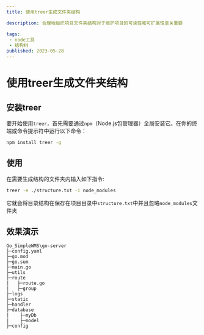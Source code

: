 ```yaml
---
title: 使用treer生成文件夹结构

description: 合理地组织项目文件夹结构对于维护项目的可读性和可扩展性至关重要

tags:
 - node工具
 - 结构树
published: 2023-05-28
---
```


# 使用treer生成文件夹结构

## 安装treer

要开始使用`treer`，首先需要通过`npm`（Node.js包管理器）全局安装它。在你的终端或命令提示符中运行以下命令：

```bash
npm install treer -g
```

## 使用

在需要生成结构的文件夹内输入如下指令:

```bash
treer -e ./structure.txt -i node_modules
```

它就会将目录结构在保存在项目目录中`structure.txt`中并且忽略`node_modules`文件夹

## 效果演示

```
Go_SimpleWMS\go-server
├─config.yaml 				
├─go.mod
├─go.sum
├─main.go 					
├─utils						
├─route						
|   ├─route.go 				
|   ├─group					
├─logs						
├─static					
├─handler					
├─database					
|    ├─myDb					
|    ├─model				
├─config					
```

